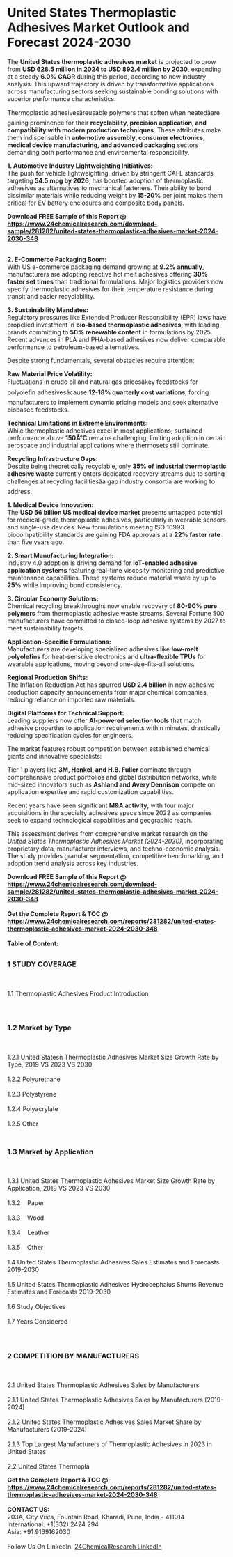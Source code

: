 <h1>United States Thermoplastic Adhesives Market Outlook and Forecast 2024-2030</h1><p>The <strong>United States thermoplastic adhesives market</strong> is projected to grow from <strong>USD 628.5 million in 2024 to USD 892.4 million by 2030</strong>, expanding at a steady <strong>6.0% CAGR</strong> during this period, according to new industry analysis. This upward trajectory is driven by transformative applications across manufacturing sectors seeking sustainable bonding solutions with superior performance characteristics.</p><p>Thermoplastic adhesivesâreusable polymers that soften when heatedâare gaining prominence for their <strong>recyclability, precision application, and compatibility with modern production techniques</strong>. These attributes make them indispensable in <strong>automotive assembly, consumer electronics, medical device manufacturing, and advanced packaging</strong> sectors demanding both performance and environmental responsibility.</p><p><strong>1. Automotive Industry Lightweighting Initiatives:</strong><br>
The push for vehicle lightweighting, driven by stringent CAFE standards targeting <strong>54.5 mpg by 2026</strong>, has boosted adoption of thermoplastic adhesives as alternatives to mechanical fasteners. Their ability to bond dissimilar materials while reducing weight by <strong>15-20%</strong> per joint makes them critical for EV battery enclosures and composite body panels.</p><div><b>Download FREE Sample of this Report @ 
            <a href="https://www.24chemicalresearch.com/download-sample/281282/united-states-thermoplastic-adhesives-market-2024-2030-348">
            https://www.24chemicalresearch.com/download-sample/281282/united-states-thermoplastic-adhesives-market-2024-2030-348</a></b></div><br><p><strong>2. E-Commerce Packaging Boom:</strong><br>
With US e-commerce packaging demand growing at <strong>9.2% annually</strong>, manufacturers are adopting reactive hot melt adhesives offering <strong>30% faster set times</strong> than traditional formulations. Major logistics providers now specify thermoplastic adhesives for their temperature resistance during transit and easier recyclability.</p><p><strong>3. Sustainability Mandates:</strong><br>
Regulatory pressures like Extended Producer Responsibility (EPR) laws have propelled investment in <strong>bio-based thermoplastic adhesives</strong>, with leading brands committing to <strong>50% renewable content</strong> in formulations by 2025. Recent advances in PLA and PHA-based adhesives now deliver comparable performance to petroleum-based alternatives.</p><p>Despite strong fundamentals, several obstacles require attention:</p><p><strong>Raw Material Price Volatility:</strong><br>
Fluctuations in crude oil and natural gas pricesâkey feedstocks for polyolefin adhesivesâcause <strong>12-18% quarterly cost variations</strong>, forcing manufacturers to implement dynamic pricing models and seek alternative biobased feedstocks.</p><p><strong>Technical Limitations in Extreme Environments:</strong><br>
While thermoplastic adhesives excel in most applications, sustained performance above <strong>150Â°C</strong> remains challenging, limiting adoption in certain aerospace and industrial applications where thermosets still dominate.</p><p><strong>Recycling Infrastructure Gaps:</strong><br>
Despite being theoretically recyclable, only <strong>35% of industrial thermoplastic adhesive waste</strong> currently enters dedicated recovery streams due to sorting challenges at recycling facilitiesâa gap industry consortia are working to address.</p><p><strong>1. Medical Device Innovation:</strong><br>
The <strong>USD 56 billion US medical device market</strong> presents untapped potential for medical-grade thermoplastic adhesives, particularly in wearable sensors and single-use devices. New formulations meeting ISO 10993 biocompatibility standards are gaining FDA approvals at a <strong>22% faster rate</strong> than five years ago.</p><p><strong>2. Smart Manufacturing Integration:</strong><br>
Industry 4.0 adoption is driving demand for <strong>IoT-enabled adhesive application systems</strong> featuring real-time viscosity monitoring and predictive maintenance capabilities. These systems reduce material waste by up to <strong>25%</strong> while improving bond consistency.</p><p><strong>3. Circular Economy Solutions:</strong><br>
Chemical recycling breakthroughs now enable recovery of <strong>80-90% pure polymers</strong> from thermoplastic adhesive waste streams. Several Fortune 500 manufacturers have committed to closed-loop adhesive systems by 2027 to meet sustainability targets.</p><p><strong>Application-Specific Formulations:</strong><br>
Manufacturers are developing specialized adhesives like <strong>low-melt polyolefins</strong> for heat-sensitive electronics and <strong>ultra-flexible TPUs</strong> for wearable applications, moving beyond one-size-fits-all solutions.</p><p><strong>Regional Production Shifts:</strong><br>
The Inflation Reduction Act has spurred <strong>USD 2.4 billion</strong> in new adhesive production capacity announcements from major chemical companies, reducing reliance on imported raw materials.</p><p><strong>Digital Platforms for Technical Support:</strong><br>
Leading suppliers now offer <strong>AI-powered selection tools</strong> that match adhesive properties to application requirements within minutes, drastically reducing specification cycles for engineers.</p><p>The market features robust competition between established chemical giants and innovative specialists:</p><p>Tier 1 players like <strong>3M, Henkel, and H.B. Fuller</strong> dominate through comprehensive product portfolios and global distribution networks, while mid-sized innovators such as <strong>Ashland and Avery Dennison</strong> compete on application expertise and rapid customization capabilities.</p><p>Recent years have seen significant <strong>M&amp;A activity</strong>, with four major acquisitions in the specialty adhesives space since 2022 as companies seek to expand technological capabilities and geographic reach.</p><p>This assessment derives from comprehensive market research on the <em>United States Thermoplastic Adhesives Market (2024-2030)</em>, incorporating proprietary data, manufacturer interviews, and techno-economic analysis. The study provides granular segmentation, competitive benchmarking, and adoption trend analysis across key industries.</p><div><b>Download FREE Sample of this Report @ 
            <a href="https://www.24chemicalresearch.com/download-sample/281282/united-states-thermoplastic-adhesives-market-2024-2030-348">
            https://www.24chemicalresearch.com/download-sample/281282/united-states-thermoplastic-adhesives-market-2024-2030-348</a></b></div><br><div><b>Get the Complete Report & TOC @ 
            <a href="https://www.24chemicalresearch.com/reports/281282/united-states-thermoplastic-adhesives-market-2024-2030-348">
            https://www.24chemicalresearch.com/reports/281282/united-states-thermoplastic-adhesives-market-2024-2030-348</a></b></div><br>
            <b>Table of Content:</b><p><h2><span style="font-size:16px"><strong>1 STUDY COVERAGE</strong></span></h2><br />
<p>1.1 Thermoplastic Adhesives Product Introduction</p><br />
<h2><span style="font-size:16px"><strong>1.2 Market by Type</strong></span></h2><br />
<p>1.2.1 United Statesn Thermoplastic Adhesives Market Size Growth Rate by Type, 2019 VS 2023 VS 2030<br /><br />
1.2.2 Polyurethane&nbsp;&nbsp; &nbsp;<br /><br />
1.2.3 Polystyrene<br /><br />
1.2.4 Polyacrylate<br /><br />
1.2.5 Other<br /><br />
<h2><span style="font-size:16px"><strong>1.3 Market by Application</strong></span></h2><br />
<p>1.3.1 United States Thermoplastic Adhesives Market Size Growth Rate by Application, 2019 VS 2023 VS 2030<br /><br />
1.3.2&nbsp;&nbsp; &nbsp;Paper<br /><br />
1.3.3&nbsp;&nbsp; &nbsp;Wood<br /><br />
1.3.4&nbsp;&nbsp; &nbsp;Leather<br /><br />
1.3.5&nbsp;&nbsp; &nbsp;Other<br /><br />
1.4 United States Thermoplastic Adhesives Sales Estimates and Forecasts 2019-2030<br /><br />
1.5 United States Thermoplastic Adhesives Hydrocephalus Shunts Revenue Estimates and Forecasts 2019-2030<br /><br />
1.6 Study Objectives<br /><br />
1.7 Years Considered</p><br />
<h2><span style="font-size:16px"><strong>2 COMPETITION BY MANUFACTURERS</strong></span></h2><br />
<p>2.1 United States Thermoplastic Adhesives Sales by Manufacturers<br /><br />
2.1.1 United States Thermoplastic Adhesives Sales by Manufacturers (2019-2024)<br /><br />
2.1.2 United States Thermoplastic Adhesives Sales Market Share by Manufacturers (2019-2024)<br /><br />
2.1.3 Top Largest Manufacturers of Thermoplastic Adhesives in 2023 in United States<br /><br />
2.2 United States Thermopla</p><div><b>Get the Complete Report & TOC @ 
            <a href="https://www.24chemicalresearch.com/reports/281282/united-states-thermoplastic-adhesives-market-2024-2030-348">
            https://www.24chemicalresearch.com/reports/281282/united-states-thermoplastic-adhesives-market-2024-2030-348</a></b></div><br><b>CONTACT US:</b><br>
            203A, City Vista, Fountain Road, Kharadi, Pune, India - 411014<br>
            International: +1(332) 2424 294<br>
            Asia: +91 9169162030 <br><br>
            Follow Us On LinkedIn: <a href="https://www.linkedin.com/company/24chemicalresearch/">24ChemicalResearch LinkedIn</a>